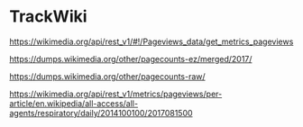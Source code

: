 # TrackWiki


https://wikimedia.org/api/rest_v1/#!/Pageviews_data/get_metrics_pageviews  

https://dumps.wikimedia.org/other/pagecounts-ez/merged/2017/  

https://dumps.wikimedia.org/other/pagecounts-raw/  

https://wikimedia.org/api/rest_v1/metrics/pageviews/per-article/en.wikipedia/all-access/all-agents/respiratory/daily/2014100100/2017081500
